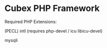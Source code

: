 Cubex PHP Framework
=====

Required PHP Extensions:

  (PECL) intl (requires php-devel / icu libicu-devel)

  mysqli
